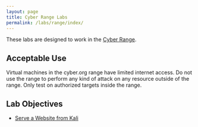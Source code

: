 ```yaml
---
layout: page
title: Cyber Range Labs
permalink: /labs/range/index/
---
```


These labs are designed to work in the [Cyber Range](https://apps.cyber.org).

## Acceptable Use

Virtual machines in the cyber.org range have limited internet access. Do not use the range to perform any kind of attack on any resource outside of the range. Only test on authorized targets inside the range.

## Lab Objectives

* [Serve a Website from Kali](kali_serve_windows/serve_kali_site.md)
